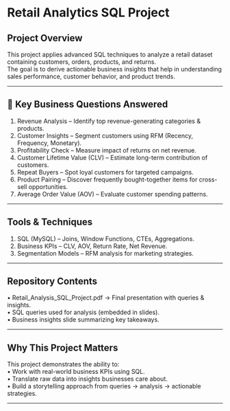 #  Retail Analytics SQL Project  

##  Project Overview  
This project applies advanced SQL techniques to analyze a retail dataset containing customers, orders, products, and returns.  
The goal is to derive actionable business insights that help in understanding sales performance, customer behavior, and product trends.  

---

## 🎯 Key Business Questions Answered  
1. Revenue Analysis – Identify top revenue-generating categories & products.  
2. Customer Insights – Segment customers using RFM (Recency, Frequency, Monetary).  
3. Profitability Check – Measure impact of returns on net revenue.  
4. Customer Lifetime Value (CLV) – Estimate long-term contribution of customers.  
5. Repeat Buyers – Spot loyal customers for targeted campaigns.  
6. Product Pairing – Discover frequently bought-together items for cross-sell opportunities.  
7. Average Order Value (AOV) – Evaluate customer spending patterns.  

---

##  Tools & Techniques  
  1. SQL (MySQL) – Joins, Window Functions, CTEs, Aggregations.  
  2. Business KPIs – CLV, AOV, Return Rate, Net Revenue.  
  3. Segmentation Models – RFM analysis for marketing strategies.  

---

##  Repository Contents  
•	Retail_Analysis_SQL_Project.pdf → Final presentation with queries & insights.  
•	SQL queries used for analysis (embedded in slides).  
•	Business insights slide summarizing key takeaways.  

---

##  Why This Project Matters  
This project demonstrates the ability to:  
•	Work with real-world business KPIs using SQL.  
•	Translate raw data into insights businesses care about.  
•	Build a storytelling approach from queries → analysis → actionable strategies.  

---

